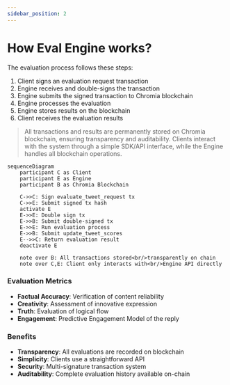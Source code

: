 ```yaml
---
sidebar_position: 2
---
```


# How Eval Engine works?

The evaluation process follows these steps:

1. Client signs an evaluation request transaction
2. Engine receives and double-signs the transaction
3. Engine submits the signed transaction to Chromia blockchain
4. Engine processes the evaluation
5. Engine stores results on the blockchain
6. Client receives the evaluation results

> All transactions and results are permanently stored on Chromia blockchain, ensuring transparency and auditability. Clients interact with the system through a simple SDK/API interface, while the Engine handles all blockchain operations.

```mermaid
sequenceDiagram
    participant C as Client
    participant E as Engine
    participant B as Chromia Blockchain

    C->>C: Sign evaluate_tweet_request tx
    C->>E: Submit signed tx hash
    activate E
    E->>E: Double sign tx
    E->>B: Submit double-signed tx
    E->>E: Run evaluation process
    E->>B: Submit update_tweet_scores
    E-->>C: Return evaluation result
    deactivate E

    note over B: All transactions stored<br/>transparently on chain
    note over C,E: Client only interacts with<br/>Engine API directly
```

### Evaluation Metrics

* **Factual Accuracy**: Verification of content reliability
* **Creativity**: Assessment of innovative expression
* **Truth**: Evaluation of logical flow
* **Engagement**: Predictive Engagement Model of the reply

### Benefits

* **Transparency**: All evaluations are recorded on blockchain
* **Simplicity**: Clients use a straightforward API
* **Security**: Multi-signature transaction system
* **Auditability**: Complete evaluation history available on-chain